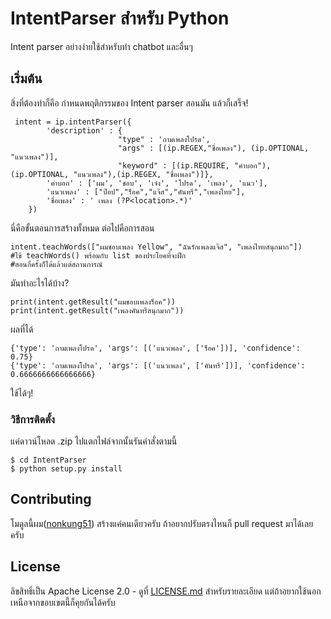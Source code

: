 # IntentParser สำหรับ Python

Intent parser อย่างง่ายใช้สำหรับทำ chatbot และอื่นๆ

## เริ่มต้น

สิ่งที่ต้องทำก็คือ กำหนดพฤติกรรมของ Intent parser สอนมัน แล้วก็เสร็จ!
```
 intent = ip.intentParser({
        'description' : {
                        "type" : 'ถามเพลงโปรด',
                        "args" : [(ip.REGEX,"ชื่อเพลง"), (ip.OPTIONAL, "แนวเพลง")],
                        "keyword" : [(ip.REQUIRE, "คำบอก"),(ip.OPTIONAL, "แนวเพลง"),(ip.REGEX, "ชื่อเพลง")]},
        'คำบอก' : ['ผม', 'ชอบ', 'เจ๋ง', 'โปรด', 'เพลง', 'แนว'],
        'แนวเพลง' : ["ป๊อป","ร็อค","แจ๊ส","คันทรี","เพลงไทย"],
        'ชื่อเพลง' : ' เพลง (?P<location>.*)'
    })
```
นี่คือขั้นตอนการสร้างทั้งหมด ต่อไปคือการสอน
```
intent.teachWords(["ผมชอบเพลง Yellow", "ฉันรักเพลงแจ๊ส", "เพลงไทยสนุกมาก"])
#ใข้ teachWords() พร้อมกับ list ของประโยคที่จะฝึก
#สอนกี่ครั้งก็ได้แล้วแต่สถานการณ์
```
มันทำอะไรได้บ้าง?
```
print(intent.getResult("ผมชอบเพลงร็อค"))
print(intent.getResult("เพลงคันทรีสนุกมาก"))
```
ผลที่ได้
```
{'type': 'ถามเพลงโปรด', 'args': [('แนวเพลง', ['ร็อค'])], 'confidence': 0.75}
{'type': 'ถามเพลงโปรด', 'args': [('แนวเพลง', ['คันทรี'])], 'confidence': 0.6666666666666666}
```
ใช้ได้ๆ!

### วิธีการติดตั้ง
แค่ดาวน์โหลด .zip ไปแตกไฟล์จากนั้นรันคำสั่งตามนี้

```
$ cd IntentParser
$ python setup.py install
```

## Contributing
โมดูลนี้ผม([nonkung51](https://github.com/nonkung51)) สร้างแค่คนเดียวครับ ถ้าอยากปรับตรงไหนก็ pull request มาได้เลยครับ 

## License

ลิขสิทธิ์เป็น Apache License 2.0 - ดูที่ [LICENSE.md](LICENSE.md) สำหรับรายละเอียด แต่ถ้าอยากใช้นอกเหนือจากขอบเขตนี้ก็คุยกันได้ครับ
